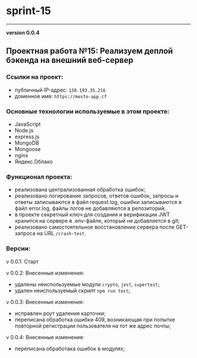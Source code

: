 # sprint-15
______________________
__version 0.0.4__

## Проектная работа №15: Реализуем деплой бэкенда на внешний веб-сервер

### Ссылки на проект:

- публичный IP-адрес: `130.193.35.216`
- доменное имя: `https://mesto-app.cf`

### Основные технологии используемые в этом проекте:

- JavaScript
- Node.js
- express.js
- MongoDB
- Mongoose
- nginx
- Яндекс.Облако

### Функционал проекта:

- реализована централизованная обработка ошибок;
- реализовано логирование запросов, ответов ошибок, запросы и ответы записываются в файл request.log, ошибки записываются в файл error.log, файлы логов не добавляются в репозиторий;
- в проекте секретный ключ для создания и верификации JWT хранится на сервере в .env-файле, который не добавляется в git;
- реализовано самостоятельное восстановление сервера после GET-запроса на URL `/crash-test`.

### Версии:

v 0.0.1: Старт

v 0.0.2: Внесенные изменения:

- удалены неиспользуемые модули `crypto`, `jest`, `supertest`; 
- удален неиспользуемый скрипт `npm run test`;

v 0.0.3: Внесенные изменения:

- исправлен роут удаления карточки;
- переписана обработка ошибки 409, возникающая при попытке повторной регистрации пользователя на тот же адрес почты;

v 0.0.4: Внесенные изменения:

- переписана обработака ошибок в модулях;
